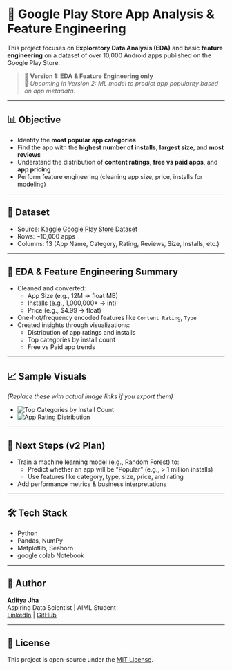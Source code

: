 # 📱 Google Play Store App Analysis & Feature Engineering

This project focuses on **Exploratory Data Analysis (EDA)** and basic **feature engineering** on a dataset of over 10,000 Android apps published on the Google Play Store.

> 📌 **Version 1: EDA & Feature Engineering only**  
> 🔧 *Upcoming in Version 2: ML model to predict app popularity based on app metadata.*

---

## 📊 Objective

- Identify the **most popular app categories**
- Find the app with the **highest number of installs**, **largest size**, and **most reviews**
- Understand the distribution of **content ratings**, **free vs paid apps**, and **app pricing**
- Perform feature engineering (cleaning app size, price, installs for modeling)

---

## 📁 Dataset

- Source: [Kaggle Google Play Store Dataset](https://www.kaggle.com/datasets/lava18/google-play-store-apps)
- Rows: ~10,000 apps  
- Columns: 13 (App Name, Category, Rating, Reviews, Size, Installs, etc.)

---

## 🧼 EDA & Feature Engineering Summary

- Cleaned and converted:
  - App Size (e.g., 12M → float MB)
  - Installs (e.g., 1,000,000+ → int)
  - Price (e.g., $4.99 → float)
- One-hot/frequency encoded features like `Content Rating`, `Type`
- Created insights through visualizations:
  - Distribution of app ratings and installs
  - Top categories by install count
  - Free vs Paid app trends

---

## 📈 Sample Visuals

*(Replace these with actual image links if you export them)*

- ![Top Categories by Install Count](assets/top_categories.png)
- ![App Rating Distribution](assets/rating_dist.png)

---

## 🚀 Next Steps (v2 Plan)

- Train a machine learning model (e.g., Random Forest) to:
  - Predict whether an app will be “Popular” (e.g., > 1 million installs)
  - Use features like category, type, size, price, and rating
- Add performance metrics & business interpretations

---

## 🛠️ Tech Stack

- Python
- Pandas, NumPy
- Matplotlib, Seaborn
- google colab Notebook

---

## 📌 Author

**Aditya Jha**  
Aspiring Data Scientist | AIML Student  
[LinkedIn](www.linkedin.com/in/adityajha49) | [GitHub](https://github.com/Code247nexus/)

---

## 📂 License

This project is open-source under the [MIT License](LICENSE).
